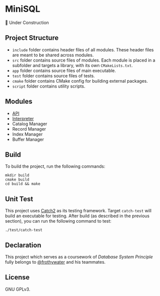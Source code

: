 # MiniSQL

🚧 Under Construction

## Project Structure

- `include` folder contains header files of all modules. These header files are meant to be shared across modules.
- `src` folder contains source files of modules. Each module is placed in a subfolder and targets a library, with its
  own `CMakeLists.txt`.
- `app` folder contains source files of main executable.
- `test` folder contains source files of tests.
- `cmake` folder contains CMake config for building external packages.
- `script` folder contains utility scripts.

## Modules

- [API](docs/API.md)
- [Interpreter](docs/Interpreter.md)
- Catalog Manager
- Record Manager
- Index Manager
- Buffer Manager

## Build

To build the project, run the following commands:

```shell
mkdir build
cmake build
cd build && make
```

## Unit Test

This project uses [Catch2](https://github.com/catchorg/Catch2) as its testing framework. Target `catch-test` will build
an executable for testing. After build (as described in the previous section), you can run the following command to
test:

```shell
./test/catch-test
```

## Declaration

This project which serves as a coursework of _Database System Principle_ fully belongs
to [@frothywater](http://github.com/frothywater) and his teammates.

## License

GNU GPLv3.
